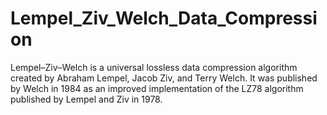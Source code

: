 # Lempel_Ziv_Welch_Data_Compression
Lempel–Ziv–Welch is a universal lossless data compression algorithm created by Abraham Lempel, Jacob Ziv, and Terry Welch. It was published by Welch in 1984 as an improved implementation of the LZ78 algorithm published by Lempel and Ziv in 1978.
